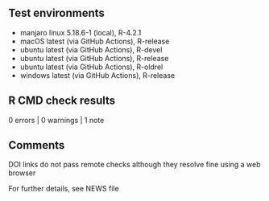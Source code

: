 ## Test environments

* manjaro linux 5.18.6-1 (local), R-4.2.1
* macOS latest (via GitHub Actions), R-release
* ubuntu latest (via GitHub Actions), R-devel
* ubuntu latest (via GitHub Actions), R-release
* ubuntu latest (via GitHub Actions), R-oldrel
* windows latest (via GitHub Actions), R-release


## R CMD check results

0 errors | 0 warnings | 1 note


## Comments

DOI links do not pass remote checks although they resolve fine using a web
browser

For further details, see NEWS file
